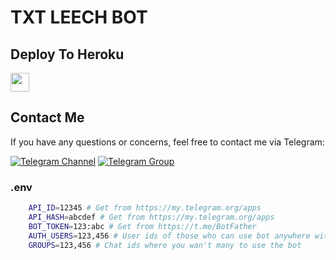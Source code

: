 # TXT LEECH BOT

## Deploy To Heroku

<a href="https://heroku.com/deploy?template=https://github.com/piyush-kgtm/LuckyTXTLeechBot">
     <img height="30px" src="https://img.shields.io/badge/Deploy%20To%20Heroku-blueviolet?style=for-the-badge&logo=heroku">
  </a>

## Contact Me

If you have any questions or concerns, feel free to contact me via Telegram:

[![Telegram Channel](https://img.shields.io/badge/Join-Telegram%20Channel-red.svg?logo=Telegram)](https://telegram.dog/TeamPWians)
[![Telegram Group](https://img.shields.io/badge/Join-Telegram%20Group-blue.svg?logo=telegram)](https://telegram.dog/LakshyaFutureIITians)

### .env
```sh
    API_ID=12345 # Get from https://my.telegram.org/apps
    API_HASH=abcdef # Get from https://my.telegram.org/apps
    BOT_TOKEN=123:abc # Get from https://t.me/BotFather
    AUTH_USERS=123,456 # User ids of those who can use bot anywhere without limit
    GROUPS=123,456 # Chat ids where you wan't many to use the bot
